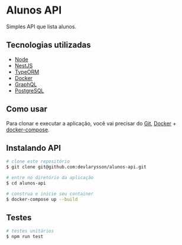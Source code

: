 # Alunos API

Simples API que lista alunos.

## Tecnologias utilizadas

- [Node][nodejs]
- [NestJS][nestjs]
- [TypeORM][typeorm]
- [Docker][docker]
- [GraphQL][graphql]
- [PostgreSQL][postgresql]

## Como usar

Para clonar e executar a aplicação, você vai precisar do [Git][git], [Docker][docker] + [docker-compose][docker-compose].

## Instalando API

```bash
# clone este repositório
$ git clone git@github.com:devlarysson/alunos-api.git

# entre no diretório da aplicação
$ cd alunos-api

# construa e inicie seu container
$ docker-compose up --build
```

## Testes

```bash
# testes unitários
$ npm run test
```

[nodejs]: https://nodejs.org/
[nestjs]: https://nestjs.com/
[typeorm]: https://typeorm.io/
[docker]: https://www.docker.com/
[docker-compose]: https://docs.docker.com/compose/
[git]: https://git-scm.com/
[graphql]: https://graphql.org/
[postgresql]: https://www.postgresql.org/